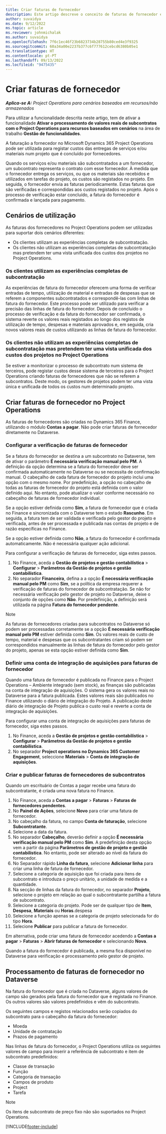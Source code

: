 ```yaml
---
title: Criar faturas de fornecedor
description: Este artigo descreve o conceito de faturas de fornecedor e explica como as criar de fornecedor no Microsoft Dynamics 365 Project Operations.
author: suvaidya
ms.date: 9/12/2022
ms.topic: article
ms.reviewer: johnmichalak
ms.author: suvaidya
ms.openlocfilehash: 7f6c1ec46f23b6823734b28755b80ced4e3f9325
ms.sourcegitcommit: 60a34a00e2237b377c6f777612cebcd6380b05e1
ms.translationtype: HT
ms.contentlocale: pt-PT
ms.lasthandoff: 09/13/2022
ms.locfileid: "9475435"
---
```

# <a name="create-vendor-invoices"></a>Criar faturas de fornecedor

_**Aplica-se A:** Project Operations para cenários baseados em recursos/não armazenados_

Para utilizar a funcionalidade descrita neste artigo, tem de ativar a funcionalidade **Ativar o processamento de valores reais de subcontratos com o Project Operations para recursos baseados em cenários** na área de trabalho **Gestão de funcionalidades**.

A faturação a fornecedor no Microsoft Dynamics 365 Project Operations pode ser utilizada para registar custos das entregas de serviços e/ou materiais num projeto que é concluído por fornecedores.

Quando os serviços e/ou materiais são subcontratados a um fornecedor, um subcontrato representa o contrato com esse fornecedor. À medida que o fornecedor entrega os serviços, ou que os materiais são recebidos e utilizados em tarefas do projeto, os custos são registados no projeto. Em seguida, o fornecedor envia as faturas periodicamente. Estas faturas que são verificadas e correspondidas aos custos registados no projeto. Após o processo de verificação estar concluído, a fatura do fornecedor é confirmada e lançada para pagamento.

## <a name="scenarios-for-use"></a>Cenários de utilização

As faturas dos fornecedores no Project Operations podem ser utilizadas para suportar dois cenários diferentes:

- Os clientes utilizam as experiências completas de subcontratação.
- Os clientes não utilizam as experiências completas de subcontratação mas pretendem ter uma vista unificada dos custos dos projetos no Project Operations.

### <a name="customers-use-the-full-subcontracting-experiences"></a>Os clientes utilizam as experiências completas de subcontratação

As experiências de fatura do fornecedor oferecem uma forma de verificar entradas de tempo, utilização de material e entradas de despesas que se referem a componentes subcontratados e correspondê-las com linhas de fatura do fornecedor. Este processo pode ser utilizado para verificar a precisão das linhas de fatura do fornecedor. Depois de concluído o processo de verificação e da fatura do fornecedor ser confirmada, o sistema reverte os valores reais registados ao longo dos registos de utilização de tempo, despesas e materiais aprovados e, em seguida, cria novos valores reais de custos utilizando as linhas de fatura do fornecedor.

### <a name="customers-dont-use-the-full-subcontracting-experiences-but-want-to-have-a-unified-view-of-costs-on-projects-in-project-operations"></a>Os clientes não utilizam as experiências completas de subcontratação mas pretendem ter uma vista unificada dos custos dos projetos no Project Operations

Se estiver a monitorizar o processo de subcontrato num sistema de terceiros, pode registar custos desse sistema de terceiros para o Project Operations criando faturas de fornecedores que não se referem a subcontratos. Deste modo, os gestores de projetos podem ter uma vista única e unificada de todos os custos num determinado projeto.

## <a name="create-vendor-invoices-in-project-operations"></a>Criar faturas de fornecedor no Project Operations

As faturas de fornecedores são criadas no Dynamics 365 Finance, utilizando o módulo **Contas a pagar**. Não pode criar faturas de fornecedor diretamente no Dataverse.

### <a name="set-up-vendor-invoice-verification"></a>Configurar a verificação de faturas de fornecedor

Se a fatura do fornecedor se destina a um subcontrato no Dataverse, tem de ativar o parâmetro **É necessária verificação manual pelo PM**. A definição da opção determina se a fatura do fornecedor deve ser confirmada automaticamente no Dataverse ou se necessita de confirmação manual. O cabeçalho de cada fatura de fornecedor do projeto inclui uma opção com o mesmo nome. Por predefinição, a opção no cabeçalho de todas as faturas de fornecedor do projeto está definida com o valor definido aqui. No entanto, pode atualizar o valor conforme necessário no cabeçalho de faturas de fornecedor individual.

Se a opção estiver definida como **Sim**, a fatura de fornecedor que é criada no Finance e sincronizada com o Dataverse tem o estado **Rascunho**. Em seguida, a fatura tem de ser validada e verificada pelo gestor do projeto e verificada, antes de ser processada e publicada nas contas de projeto e de razão específicas no Finance.

Se a opção estiver definida como **Não**, a fatura do fornecedor é confirmada automaticamente. Não é necessária qualquer ação adicional.

Para configurar a verificação de faturas de fornecedor, siga estes passos.

1. No Finance, aceda a **Gestão de projetos e gestão contabilística** \> **Configurar** \> **Parâmetros da Gestão de projetos e gestão contabilística**.
1. No separador **Financeira**, defina a a opção **É necessária verificação manual pelo PM** como **Sim**, se a política da empresa requerer a verificação de faturas do fornecedor de subcontratação. Se não for necessária verificação pelo gestor de projeto no Dataverse, deixe o conjunto de opções como **Não**. Por predefinição, a definição será utilizada na página **Fatura do fornecedor pendente**.

> [!NOTE]
> As faturas de fornecedores criadas para subcontratos no Dataverse só podem ser processadas corretamente se a opção **É necessária verificação manual pelo PM** estiver definida como **Sim**. Os valores reais de custo de tempo, material e despesas que os subcontratantes criam só podem ser correspondidos manualmente às linhas de fatura do fornecedor pelo gestor do projeto, apenas se esta opção estiver definida como **Sim**.

### <a name="set-up-a-procurement-integration-account-for-vendor-invoices"></a>Definir uma conta de integração de aquisições para faturas de fornecedor

Quando uma fatura de fornecedor é publicada no Finance para o Project Operations – Ambiente integrado (sem stock), as finanças são publicadas na conta de integração de aquisições. O sistema gera os valores reais no Dataverse para a fatura publicada. Estes valores reais são publicados no Finance utilizando o diário de integração do Projeto. A publicação deste diário de integração de Projeto publica o custo real e reverte a conta de integração de aquisições.

Para configurar uma conta de integração de aquisições para faturas de fornecedor, siga estes passos.

1. No Finance, aceda a **Gestão de projetos e gestão contabilística** \> **Configurar** \> **Parâmetros da Gestão de projetos e gestão contabilística**.
1. No separador **Project operations no Dynamics 365 Customer Engagement**, seleccione **Materiais** \> **Conta de integração de aquisições**.

### <a name="create-and-post-subcontract-vendor-invoices"></a>Criar e publicar faturas de fornecedores de subcontratos

Quando um escrituário de Contas a pagar recebe uma fatura do subcontratante, é criada uma nova fatura no Finance.

1. No Finance, aceda a **Contas a pagar** \> **Faturas** \> **Faturas de fornecedores pendentes**.
1. No **Painel de Ações**, selecione **Novo** para criar uma fatura de fornecedor.
1. No cabeçalho da fatura, no campo **Conta de faturação**, selecione **Subcontratante**.
1. Selecione a data da fatura.
1. No separador **Cabeçalho**, deverão definir a opção **É necessária verificação manual pelo PM** como **Sim**. A predefinição desta opção vem a partir da página **Parâmetros de gestão de projeto e gestão contabilística**. No entanto, pode ser alterado ao nível da fatura do fornecedor.
1. No Separador rápido **Linha da fatura**, selecione **Adicionar linha** para criar uma linha de fatura de fornecedor.
1. Selecione a categoria de aquisição que foi criada para itens de subcontrato e introduza o preço unitário, a unidade de medida e a quantidade.
1. Na secção de linhas da fatura do fornecedor, no separador **Projeto**, selecione o projeto em relação ao qual o subcontratante partilha a fatura de subcontrato.
1. Selecione a categoria do projeto. Pode ser de qualquer tipo de **Item**, **Despesa**, **Materiais** ou **Horas**.despesa
1. Selecione a função apenas se a categoria de projeto selecionada for do tipo **Hora**.
1. Selecione **Publicar** para publicar a fatura de fornecedor.

Em alternativa, pode criar uma fatura de fornecedor acedendo a **Contas a pagar** \> **Faturas** \> **Abrir faturas de fornecedor** e selecionando **Nova**.

Quando a fatura do fornecedor é publicada, a mesma fica disponível no Dataverse para verificação e processamento pelo gestor de projeto.

## <a name="vendor-invoice-processing-in-dataverse"></a>Processamento de faturas de fornecedor no Dataverse

Na fatura do fornecedor que é criada no Dataverse, alguns valores de campo são gerados pela fatura do fornecedor que é registada no Finance. Os outros valores são valores predefinidos e vêm do subcontrato.

Os seguintes campos e registos relacionados serão copiados do subcontrato para o cabeçalho da fatura do fornecedor:

- Moeda
- Unidade de contratação
- Prazos de pagamento

Nas linhas de fatura do fornecedor, o Project Operations utiliza os seguintes valores de campo para inserir a referência de subcontrato e item de subcontrato predefinidos:

- Classe de transação
- Função
- Categoria de transação
- Campos de produto
- Project
- Tarefa

> [!NOTE]
> Os itens de subcontrato de preço fixo não são suportados no Project Operations.

[!INCLUDE[footer-include](../includes/footer-banner.md)]
